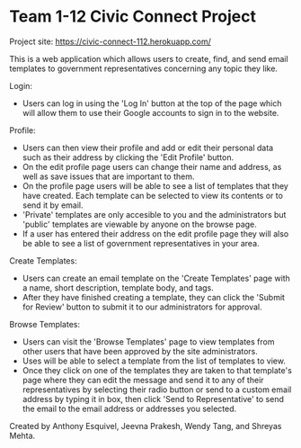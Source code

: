# Team 1-12 Civic Connect Project

Project site: https://civic-connect-112.herokuapp.com/

This is a web application which allows users to create, find, and send email templates to government representatives concerning any topic they like. 

Login:
- Users can log in using the 'Log In' button at the top of the page which will allow them to use their Google accounts to sign in to the website.

Profile:
- Users can then view their profile and add or edit their personal data such as their address by clicking the 'Edit Profile' button.
- On the edit profile page users can change their name and address, as well as save issues that are important to them.
- On the profile page users will be able to see a list of templates that they have created.  Each template can be selected to view its contents or to send it by email.
- 'Private' templates are only accesible to you and the administrators but 'public' templates are viewable by anyone on the browse page.
- If a user has entered their address on the edit profile page they will also be able to see a list of government representatives in your area.

Create Templates:
- Users can create an email template on the 'Create Templates' page with a name, short description, template body, and tags.
- After they have finished creating a template, they can click the 'Submit for Review' button to submit it to our administrators for approval.

Browse Templates:
- Users can visit the 'Browse Templates' page to view templates from other users that have been approved by the site administrators.
- Uses will be able to select a template from the list of templates to view.
- Once they click on one of the templates they are taken to that template's page where they can edit the message and send it to any of their representatives by selecting their radio button or send to a custom email address by typing it in box, then click 'Send to Representative' to send the email to the email address or addresses you selected.

Created by Anthony Esquivel, Jeevna Prakesh, Wendy Tang, and Shreyas Mehta.
